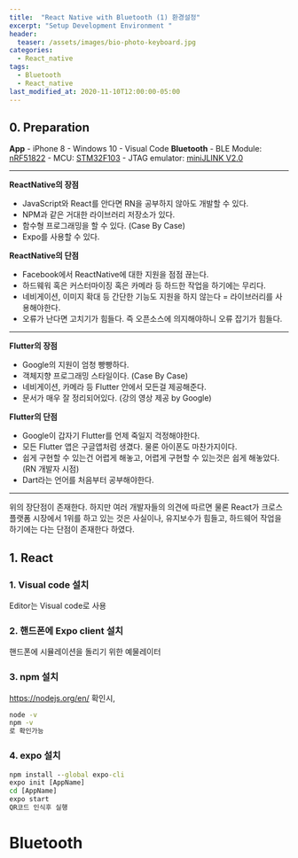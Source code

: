 ```yaml
---
title:  "React Native with Bluetooth (1) 환경설정"
excerpt: "Setup Development Environment "
header:
  teaser: /assets/images/bio-photo-keyboard.jpg
categories:
  - React_native
tags:
  - Bluetooth
  - React_native
last_modified_at: 2020-11-10T12:00:00-05:00
---
```

## 0. Preparation   
**App**
\- iPhone 8
\- Windows 10
\- Visual Code
**Bluetooth**
\- BLE Module: [nRF51822](https://www.nordicsemi.com/Products/Low-power-short-range-wireless/nRF51822)
\- MCU: [STM32F103](https://www.st.com/en/microcontrollers-microprocessors/stm32f103.html)
\- JTAG emulator: [miniJLINK V2.0](https://www.devicemart.co.kr/goods/view?no=33262)

<hr>

**ReactNative의 장점**

-   JavaScript와 React를 안다면 RN을 공부하지 않아도 개발할 수 있다.
-   NPM과 같은 거대한 라이브러리 저장소가 있다.
-   함수형 프로그래밍을 할 수 있다. (Case By Case)
-   Expo를 사용할 수 있다.

**ReactNative의 단점**

-   Facebook에서 ReactNative에 대한 지원을 점점 끊는다.
-   하드웨워 혹은 커스터마이징 혹은 카메라 등 하드한 작업을 하기에는 무리다.
-   네비게이션, 이미지 확대 등 간단한 기능도 지원을 하지 않는다 = 라이브러리를 사용해야한다.
-   오류가 난다면 고치기가 힘들다. 즉 오픈소스에 의지해야하니 오류 잡기가 힘들다.

----------

**Flutter의 장점**

-   Google의 지원이 엄청 빵빵하다.
-   객체지향 프로그래밍 스타일이다. (Case By Case)
-   네비게이션, 카메라 등 Flutter 안에서 모든걸 제공해준다.
-   문서가 매우 잘 정리되어있다. (강의 영상 제공 by Google)

**Flutter의 단점**

-   Google이 갑자기 Flutter를 언제 죽일지 걱정해야한다.
-   모든 Flutter 앱은 구글앱처럼 생겼다. 물론 아이폰도 마찬가지이다.
-   쉽게 구현할 수 있는건 어렵게 해놓고, 어렵게 구현할 수 있는것은 쉽게 해놓았다.(RN 개발자 시점)
-   Dart라는 언어를 처음부터 공부해야한다.
<hr>

위의 장단점이 존재한다.  하지만 여러 개발자들의 의견에 따르면 물론 React가 크로스 플랫폼 시장에서 1위를 하고 있는 것은 사실이나,  유지보수가 힘들고, 하드웨어 작업을 하기에는 다는 단점이 존재한다 하였다.


## 1. React
### 1. Visual code 설치
 Editor는 Visual code로 사용
### 2. 핸드폰에 Expo client 설치
핸드폰에 시뮬레이션을 돌리기 위한 예물레이터 
### 3. npm 설치
https://nodejs.org/en/
확인시,
```cmd
node -v 
npm -v
로 확인가능
```
### 4. expo 설치
```cmd
npm install --global expo-cli
expo init [AppName]
cd [AppName]
expo start
QR코드 인식후 실행
```


# Bluetooth


<!--stackedit_data:
eyJoaXN0b3J5IjpbMTAxNjYyMDE2NSwtMjAyNDg3MDIzMiwtMj
EzNDI3OTYyOCwtMTk2NTUxMzQxNiwtOTE4Mjg0MzcwLC00NTU5
MjE3MTIsMTI2MjQ1ODE0Niw0OTQ3MTAwMDldfQ==
-->
